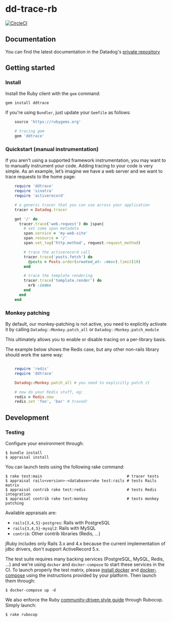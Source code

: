 # dd-trace-rb

[![CircleCI](https://circleci.com/gh/DataDog/dd-trace-rb/tree/master.svg?style=svg&circle-token=b0bd5ef866ec7f7b018f48731bb495f2d1372cc1)](https://circleci.com/gh/DataDog/dd-trace-rb/tree/master)

## Documentation

You can find the latest documentation in the Datadog's [private repository][docs]

[docs]: http://gems.datadoghq.com/trace/docs/

## Getting started

### Install

Install the Ruby client with the ``gem`` command:

    gem install ddtrace

If you're using ``Bundler``, just update your ``Gemfile`` as follows:

```ruby
    source 'https://rubygems.org'

    # tracing gem
    gem 'ddtrace'
```

### Quickstart (manual instrumentation)

If you aren't using a supported framework instrumentation, you may want to to manually instrument your code.
Adding tracing to your code is very simple. As an example, let’s imagine we have a web server and we want
to trace requests to the home page:

```ruby
    require 'ddtrace'
    require 'sinatra'
    require 'activerecord'

    # a generic tracer that you can use across your application
    tracer = Datadog.tracer

    get '/' do
      tracer.trace('web.request') do |span|
        # set some span metadata
        span.service = 'my-web-site'
        span.resource = '/'
        span.set_tag('http.method', request.request_method)

        # trace the activerecord call
        tracer.trace('posts.fetch') do
          @posts = Posts.order(created_at: :desc).limit(10)
        end

        # trace the template rendering
        tracer.trace('template.render') do
          erb :index
        end
      end
    end
```

### Monkey patching

By default, our monkey-patching is not active, you need to
explicitly activate it by calling `Datadog::Monkey.patch_all`
or `Datadog::Monkey.patch_module`

This ultimately allows you to enable or disable tracing on a per-library basis.

The example below shows the Redis case, but any other non-rails library
should work the same way:

```ruby

    require 'redis'
    require 'ddtrace'

    Datadog::Monkey.patch_all # you need to explicitly patch it

    # now do your Redis stuff, eg:
    redis = Redis.new
    redis.set 'foo', 'bar' # traced!
```

## Development

### Testing

Configure your environment through:

    $ bundle install
    $ appraisal install

You can launch tests using the following rake command:

    $ rake test:main                                     # tracer tests
    $ appraisal rails<version>-<database>rake test:rails # tests Rails matrix
    $ appraisal contrib rake test:redis                  # tests Redis integration
    $ appraisal contrib rake test:monkey                 # tests monkey patching

Available appraisals are:

* ``rails{3,4,5}-postgres``: Rails with PostgreSQL
* ``rails{3,4,5}-mysql2``: Rails with MySQL
* ``contrib``: Other contrib libraries (Redis, ...)

jRuby includes only Rails 3.x and 4.x because the current implementation of jdbc drivers, don't support
ActiveRecord 5.x.

The test suite requires many backing services (PostgreSQL, MySQL, Redis, ...) and we're using
``docker`` and ``docker-compose`` to start these services in the CI.
To launch properly the test matrix, please [install docker][2] and [docker-compose][3] using
the instructions provided by your platform. Then launch them through:

    $ docker-compose up -d

We also enforce the Ruby [community-driven style guide][1] through Rubocop. Simply launch:

    $ rake rubocop

[1]: https://github.com/bbatsov/ruby-style-guide
[2]: https://www.docker.com/products/docker
[3]: https://www.docker.com/products/docker-compose
